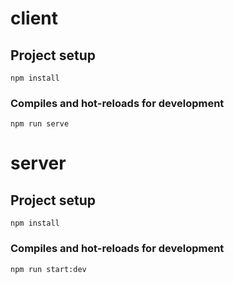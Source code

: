 # client

## Project setup
```
npm install
```

### Compiles and hot-reloads for development
```
npm run serve
```
# server

## Project setup
```
npm install
```

### Compiles and hot-reloads for development
```
npm run start:dev
```